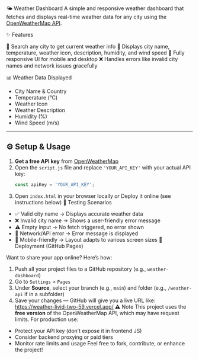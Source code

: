 
🌤️ Weather Dashboard
A simple and responsive weather dashboard that fetches and displays real-time weather data for any city using the [OpenWeatherMap API](https://openweathermap.org/api).

✨ Features

 🔎 Search any city to get current weather info
📍 Displays city name, temperature, weather icon, description, humidity, and wind speed
📱 Fully responsive UI for mobile and desktop
❌ Handles errors like invalid city names and network issues gracefully

📊 Weather Data Displayed

* City Name & Country
* Temperature (°C)
* Weather Icon
* Weather Description
* Humidity (%)
* Wind Speed (m/s)

---

## ⚙️ Setup & Usage

1. **Get a free API key** from [OpenWeatherMap](https://openweathermap.org/api)
2. Open the `script.js` file and replace `'YOUR_API_KEY'` with your actual API key:
   ```js
   const apiKey = 'YOUR_API_KEY';
   ```
3. Open `index.html` in your browser locally
   *or*
   Deploy it online (see instructions below)
🧪 Testing Scenarios

* ✅ Valid city name → Displays accurate weather data
* ❌ Invalid city name → Shows a user-friendly error message
* ⚠️ Empty input → No fetch triggered, no error shown
* 📡 Network/API error → Error message is displayed
* 📱 Mobile-friendly → Layout adapts to various screen sizes
🚀 Deployment (GitHub Pages)

Want to share your app online? Here’s how:

1. Push all your project files to a GitHub repository (e.g., `weather-dashboard`)
2. Go to `Settings` > `Pages`
3. Under **Source**, select your branch (e.g., `main`) and folder (e.g., `/weather-api` if in a subfolder)
4. Save your changes — GitHub will give you a live URL like:
   https://weather-livid-two-59.vercel.app/
⚠️ Note
This project uses the **free version** of the OpenWeatherMap API, which may have request limits. For production use:

* Protect your API key (don’t expose it in frontend JS)
* Consider backend proxying or paid tiers
* Monitor rate limits and usage
Feel free to fork, contribute, or enhance the project!
